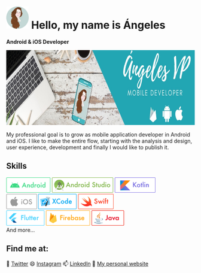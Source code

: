 # <img height="60" src="https://github.com/AVazPar/cv/blob/master/images/angeles.png">  Hello, my name is Ángeles
<b>Android & iOS Developer</b>

<code><img height="200" src="https://github.com/AVazPar/cv/blob/master/images/portada_angeles.jpeg?raw=true"></code>


My professional goal is to grow as mobile application developer in Android and iOS. I like to make the entire flow, starting with the analysis and design, user experience, development and finally I would like to publish it. 

## Skills
<a href="https://developer.android.com/studio" target="_blank"><img src="https://github.com/AVazPar/AvazPar/blob/main/skill_android.png?raw=true" alt="Android Studio" height="41"></a>
<a href="https://developer.android.com/studio" target="_blank"><img src="https://github.com/AVazPar/AvazPar/blob/main/skill_android_studio.png?raw=true" alt="Android Studio" height="41"></a>
<a href="https://developer.android.com/studio" target="_blank"><img src="https://github.com/AVazPar/AvazPar/blob/main/skill_kotlin.png?raw=true" alt="Kotlin" height="41"></a>
<br />
<a href="https://developer.android.com/studio" target="_blank"><img src="https://github.com/AVazPar/AvazPar/blob/main/skill_ios.png?raw=true" alt="Android Studio" height="41"></a>
<a href="https://developer.android.com/studio" target="_blank"><img src="https://github.com/AVazPar/AvazPar/blob/main/skill_xcode.png?raw=true" alt="Xcode" height="41"></a>
<a href="https://developer.android.com/studio" target="_blank"><img src="https://github.com/AVazPar/AvazPar/blob/main/skill_swift.png?raw=true" alt="Swift" height="41"></a>
<br />
<a href="https://developer.android.com/studio" target="_blank"><img src="https://github.com/AVazPar/AvazPar/blob/main/skill_flutter.png?raw=true" alt="Flutter" height="41"></a>
<a href="https://developer.android.com/studio" target="_blank"><img src="https://github.com/AVazPar/AvazPar/blob/main/skill_firebase.png?raw=true" alt="Firebase" height="41"></a>
<a href="https://developer.android.com/studio" target="_blank"><img src="https://github.com/AVazPar/AvazPar/blob/main/skill_java.png?raw=true" alt="Java" height="41"></a>
<br />
And more...

## Find me at:
💬 <a href="https://twitter.com/avazpar" target="_blank">Twitter</a>
😄 <a href="https://www.instagram.com/vp.angeles/" target="_blank">Instagram</a> 
📫 <a href="https://www.linkedin.com/in/ángeles-vázquez-parra-45b8594a/" target="_blank">LinkedIn</a> 
🌱 <a href="https://avazpar.github.io/cv/" target="_blank">My personal website</a>

<!--
> Building app with (L) from Madrid - [www.avazpar.com](https://avazpar.github.io/cv/)
-->
